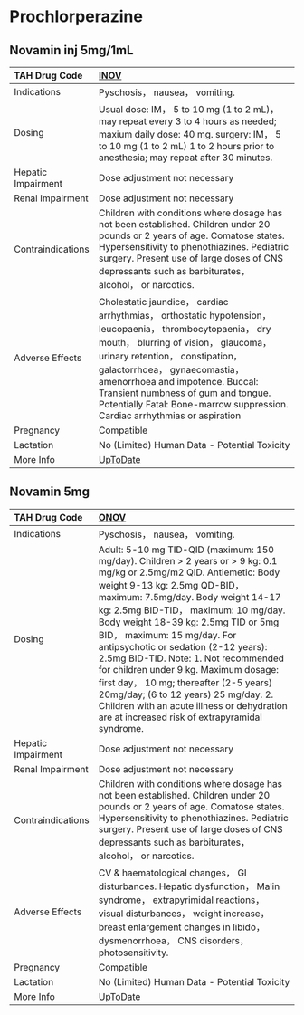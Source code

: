 # Prochlorperazine

## Novamin inj 5mg/1mL

| TAH Drug Code      | [INOV](https://www.tahsda.org.tw/drugs/hissearch.php?drug_code=INOV)                                                                                                                                                                                                                                                                                                           |
|:-------------------|:-------------------------------------------------------------------------------------------------------------------------------------------------------------------------------------------------------------------------------------------------------------------------------------------------------------------------------------------------------------------------------|
| Indications        | Pyschosis， nausea， vomiting.                                                                                                                                                                                                                                                                                                                                                 |
| Dosing             | Usual dose: IM， 5 to 10 mg (1 to 2 mL)， may repeat every 3 to 4 hours as needed; maxium daily dose: 40 mg. surgery: IM， 5 to 10 mg (1 to 2 mL) 1 to 2 hours prior to anesthesia; may repeat after 30 minutes.                                                                                                                                                               |
| Hepatic Impairment | Dose adjustment not necessary                                                                                                                                                                                                                                                                                                                                                  |
| Renal Impairment   | Dose adjustment not necessary                                                                                                                                                                                                                                                                                                                                                  |
| Contraindications  | Children with conditions where dosage has not been established. Children under 20 pounds or 2 years of age. Comatose states. Hypersensitivity to phenothiazines. Pediatric surgery. Present use of large doses of CNS depressants such as barbiturates， alcohol， or narcotics.                                                                                               |
| Adverse Effects    | Cholestatic jaundice， cardiac arrhythmias， orthostatic hypotension， leucopaenia， thrombocytopaenia， dry mouth， blurring of vision， glaucoma， urinary retention， constipation， galactorrhoea， gynaecomastia， amenorrhoea and impotence. Buccal: Transient numbness of gum and tongue. Potentially Fatal: Bone-marrow suppression. Cardiac arrhythmias or aspiration |
| Pregnancy          | Compatible                                                                                                                                                                                                                                                                                                                                                                     |
| Lactation          | No (Limited) Human Data - Potential Toxicity                                                                                                                                                                                                                                                                                                                                   |
| More Info          | [UpToDate](https://www.uptodate.com/contents/prochlorperazine-drug-information)                                                                                                                                                                                                                                                                                                |

## Novamin 5mg

| TAH Drug Code      | [ONOV](https://www.tahsda.org.tw/drugs/hissearch.php?drug_code=ONOV)                                                                                                                                                                                                                                                                                                                                                                                                                                                                                                                                                 |
|:-------------------|:---------------------------------------------------------------------------------------------------------------------------------------------------------------------------------------------------------------------------------------------------------------------------------------------------------------------------------------------------------------------------------------------------------------------------------------------------------------------------------------------------------------------------------------------------------------------------------------------------------------------|
| Indications        | Pyschosis， nausea， vomiting.                                                                                                                                                                                                                                                                                                                                                                                                                                                                                                                                                                                       |
| Dosing             | Adult: 5-10 mg TID-QID (maximum: 150 mg/day). Children > 2 years or > 9 kg: 0.1 mg/kg or 2.5mg/m2 QID. Antiemetic: Body weight 9-13 kg: 2.5mg QD-BID， maximum: 7.5mg/day. Body weight 14-17 kg: 2.5mg BID-TID， maximum: 10 mg/day. Body weight 18-39 kg: 2.5mg TID or 5mg BID， maximum: 15 mg/day. For antipsychotic or sedation (2-12 years): 2.5mg BID-TID. Note: 1. Not recommended for children under 9 kg. Maximum dosage: first day， 10 mg; thereafter (2-5 years) 20mg/day; (6 to 12 years) 25 mg/day. 2. Children with an acute illness or dehydration are at increased risk of extrapyramidal syndrome. |
| Hepatic Impairment | Dose adjustment not necessary                                                                                                                                                                                                                                                                                                                                                                                                                                                                                                                                                                                        |
| Renal Impairment   | Dose adjustment not necessary                                                                                                                                                                                                                                                                                                                                                                                                                                                                                                                                                                                        |
| Contraindications  | Children with conditions where dosage has not been established. Children under 20 pounds or 2 years of age. Comatose states. Hypersensitivity to phenothiazines. Pediatric surgery. Present use of large doses of CNS depressants such as barbiturates， alcohol， or narcotics.                                                                                                                                                                                                                                                                                                                                     |
| Adverse Effects    | CV & haematological changes， GI disturbances. Hepatic dysfunction， Malin syndrome， extrapyrimidal reactions， visual disturbances， weight increase， breast enlargement changes in libido， dysmenorrhoea， CNS disorders， photosensitivity.                                                                                                                                                                                                                                                                                                                                                                    |
| Pregnancy          | Compatible                                                                                                                                                                                                                                                                                                                                                                                                                                                                                                                                                                                                           |
| Lactation          | No (Limited) Human Data - Potential Toxicity                                                                                                                                                                                                                                                                                                                                                                                                                                                                                                                                                                         |
| More Info          | [UpToDate](https://www.uptodate.com/contents/prochlorperazine-drug-information)                                                                                                                                                                                                                                                                                                                                                                                                                                                                                                                                      |

